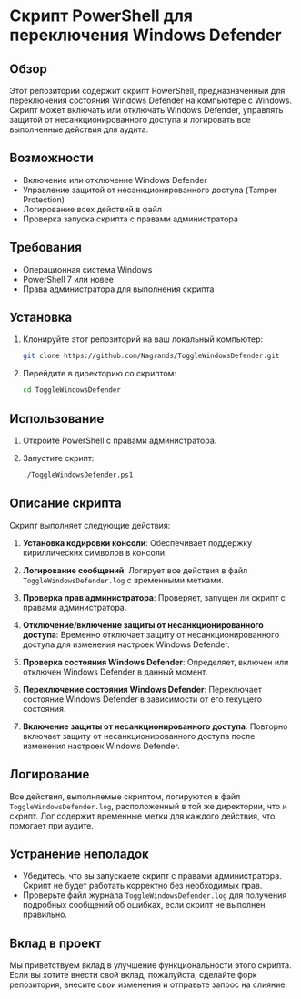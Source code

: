 # Скрипт PowerShell для переключения Windows Defender

## Обзор

Этот репозиторий содержит скрипт PowerShell, предназначенный для переключения состояния Windows Defender на компьютере с Windows. Скрипт может включать или отключать Windows Defender, управлять защитой от несанкционированного доступа и логировать все выполненные действия для аудита.

## Возможности

- Включение или отключение Windows Defender
- Управление защитой от несанкционированного доступа (Tamper Protection)
- Логирование всех действий в файл
- Проверка запуска скрипта с правами администратора

## Требования

- Операционная система Windows
- PowerShell 7 или новее
- Права администратора для выполнения скрипта

## Установка

1. Клонируйте этот репозиторий на ваш локальный компьютер:
    ```sh
    git clone https://github.com/Nagrands/ToggleWindowsDefender.git
    ```

2. Перейдите в директорию со скриптом:
    ```sh
    cd ToggleWindowsDefender
    ```

## Использование

1. Откройте PowerShell с правами администратора.

2. Запустите скрипт:
    ```sh
    ./ToggleWindowsDefender.ps1
    ```

## Описание скрипта

Скрипт выполняет следующие действия:

1. **Установка кодировки консоли**:
    Обеспечивает поддержку кириллических символов в консоли.

2. **Логирование сообщений**:
    Логирует все действия в файл `ToggleWindowsDefender.log` с временными метками.

3. **Проверка прав администратора**:
    Проверяет, запущен ли скрипт с правами администратора.

4. **Отключение/включение защиты от несанкционированного доступа**:
    Временно отключает защиту от несанкционированного доступа для изменения настроек Windows Defender.

5. **Проверка состояния Windows Defender**:
    Определяет, включен или отключен Windows Defender в данный момент.

6. **Переключение состояния Windows Defender**:
    Переключает состояние Windows Defender в зависимости от его текущего состояния.

7. **Включение защиты от несанкционированного доступа**:
    Повторно включает защиту от несанкционированного доступа после изменения настроек Windows Defender.

## Логирование

Все действия, выполняемые скриптом, логируются в файл `ToggleWindowsDefender.log`, расположенный в той же директории, что и скрипт. Лог содержит временные метки для каждого действия, что помогает при аудите.

## Устранение неполадок

- Убедитесь, что вы запускаете скрипт с правами администратора. Скрипт не будет работать корректно без необходимых прав.
- Проверьте файл журнала `ToggleWindowsDefender.log` для получения подробных сообщений об ошибках, если скрипт не выполнен правильно.

## Вклад в проект

Мы приветствуем вклад в улучшение функциональности этого скрипта. Если вы хотите внести свой вклад, пожалуйста, сделайте форк репозитория, внесите свои изменения и отправьте запрос на слияние.
